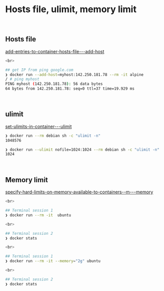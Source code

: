 # Hosts file, ulimit, memory limit

<br>

## Hosts file

[add-entries-to-container-hosts-file---add-host](https://docs.docker.com/engine/reference/commandline/run/#add-entries-to-container-hosts-file---add-host)

```bash
<br>

## get IP from ping google.com 
❯ docker run --add-host=myhost:142.250.181.78 --rm -it alpine
/ # ping myhost
PING myhost (142.250.181.78): 56 data bytes
64 bytes from 142.250.181.78: seq=0 ttl=37 time=19.929 ms
```

<br>

## ulimit

[set-ulimits-in-container---ulimit](https://docs.docker.com/engine/reference/commandline/run/#set-ulimits-in-container---ulimit)

```bash
❯ docker run --rm debian sh -c "ulimit -n" 
1048576

❯ docker run --ulimit nofile=1024:1024 --rm debian sh -c "ulimit -n"
1024
```

<br>

## Memory limit

[specify-hard-limits-on-memory-available-to-containers--m---memory](https://docs.docker.com/engine/reference/commandline/run/#specify-hard-limits-on-memory-available-to-containers--m---memory)

```bash
<br>

## Terminal session 1
❯ docker run --rm -it  ubuntu             

<br>

## Terminal session 2
❯ docker stats

<br>

## Terminal session 1
❯ docker run --rm -it --memory="2g" ubuntu

<br>

## Terminal session 2
❯ docker stats
```
